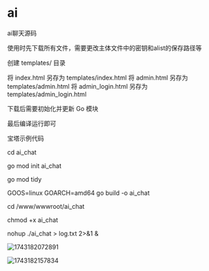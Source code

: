 # ai
ai聊天源码

使用时先下载所有文件，需要更改主体文件中的密钥和alist的保存路径等

创建 templates/ 目录

 将 index.html 另存为 templates/index.html
 将 admin.html 另存为 templates/admin.html
 将 admin_login.html 另存为 templates/admin_login.html

下载后需要初始化并更新 Go 模块

最后编译运行即可

宝塔示例代码

cd ai_chat

go mod init ai_chat

go mod tidy

GOOS=linux GOARCH=amd64 go build -o ai_chat

cd /www/wwwroot/ai_chat

chmod +x ai_chat

nohup ./ai_chat > log.txt 2>&1 &

![1743182072891](https://github.com/user-attachments/assets/089fc2da-5d5b-47ef-8072-c7acc490b3ac)

![1743182157834](https://github.com/user-attachments/assets/62632317-f94b-49c3-9987-54f3c328c4c2)
